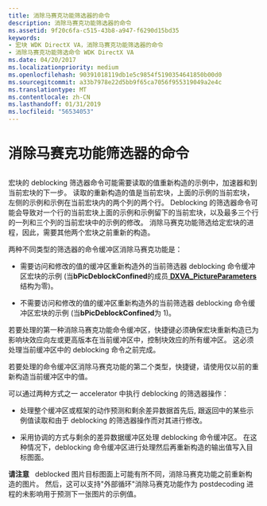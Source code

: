 ```yaml
---
title: 消除马赛克功能筛选器的命令
description: 消除马赛克功能筛选器的命令
ms.assetid: 9f20c6fa-c515-43b8-a947-f6290d15bd35
keywords:
- 宏块 WDK DirectX VA，消除马赛克功能筛选器的命令
- 消除马赛克功能筛选命令 WDK DirectX VA
ms.date: 04/20/2017
ms.localizationpriority: medium
ms.openlocfilehash: 90391018119db1e5c9854f5190354641850b00d0
ms.sourcegitcommit: a33b7978e22d5bb9f65ca7056f955319049a2e4c
ms.translationtype: MT
ms.contentlocale: zh-CN
ms.lasthandoff: 01/31/2019
ms.locfileid: "56534053"
---
```

# <a name="deblocking-filter-commands"></a>消除马赛克功能筛选器的命令


## <span id="ddk_deblocking_filter_commands_gg"></span><span id="DDK_DEBLOCKING_FILTER_COMMANDS_GG"></span>


宏块的 deblocking 筛选器命令可能需要读取的值重新构造的示例中，加速器和到当前宏块的下一步。 读取的重新构造的值是当前宏块，上面的示例的当前宏块，左侧的示例和示例在当前宏块内的两个列的两个行。 Deblocking 的筛选器命令可能会导致对一个行的当前宏块上面的示例和示例留下的当前宏块，以及最多三个行的一列和三个列的当前宏块中的示例的修改。 消除马赛克功能筛选给定宏块的进程，因此，需要其他两个宏块之前重新的构造。

两种不同类型的筛选器的命令缓冲区消除马赛克功能是：

-   需要访问和修改的值的缓冲区重新构造外的当前筛选器 deblocking 命令缓冲区宏块的示例 (当**bPicDeblockConfined**的成员[ **DXVA\_PictureParameters** ](https://msdn.microsoft.com/library/windows/hardware/ff564012)结构为零)。

-   不需要访问和修改的值的缓冲区重新构造外的当前筛选器 deblocking 命令缓冲区宏块的示例 (当**bPicDeblockConfined**为 1)。

若要处理的第一种消除马赛克功能命令缓冲区，快捷键必须确保宏块重新构造已为影响块效应向左或更高版本在当前缓冲区中，控制块效应的所有缓冲区。 这必须处理当前缓冲区中的 deblocking 命令之前完成。

若要处理的命令缓冲区消除马赛克功能的第二个类型，快捷键，请使用仅以前的重新构造当前缓冲区中的值。

可以通过两种方式之一 accelerator 中执行 deblocking 的筛选器操作：

-   处理整个缓冲区或框架的动作预测和剩余差异数据首先后, 跟返回中的某些示例值读取和由于 deblocking 的筛选器操作而对其进行修改。

-   采用协调的方式与剩余的差异数据缓冲区处理 deblocking 命令缓冲区。 在这种情况下，deblocking 命令缓冲区进行处理然后再重新构造的输出值写入目标图面。

**请注意**   deblocked 图片目标图面上可能有所不同，消除马赛克功能之前重新构造的图片。 然后，这可以支持"外部循环"消除马赛克功能作为 postdecoding 进程的未影响用于预测下一张图片的示例值。

 

 

 





